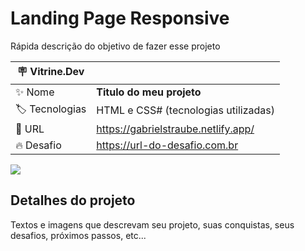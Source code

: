 # Landing Page Responsive

Rápida descrição do objetivo de fazer esse projeto

| :placard: Vitrine.Dev |     |
| -------------  | --- |
| :sparkles: Nome        | **Titulo do meu projeto**
| :label: Tecnologias | HTML e CSS# (tecnologias utilizadas)
| :rocket: URL         | https://gabrielstraube.netlify.app/
| :fire: Desafio     | https://url-do-desafio.com.br

<!-- Inserir imagem com a #vitrinedev ao final do link -->
![](https://i.imgur.com/EfDjpLL.png#vitrinedev)

## Detalhes do projeto

Textos e imagens que descrevam seu projeto, suas conquistas, seus desafios, próximos passos, etc...
